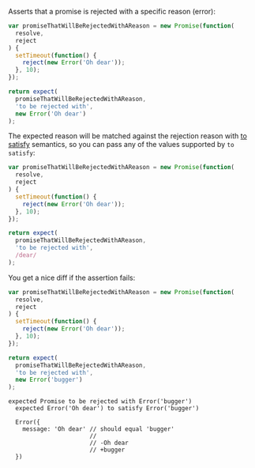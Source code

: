 Asserts that a promise is rejected with a specific reason (error):

<!-- unexpected-markdown async:true -->
```js
var promiseThatWillBeRejectedWithAReason = new Promise(function(
  resolve,
  reject
) {
  setTimeout(function() {
    reject(new Error('Oh dear'));
  }, 10);
});

return expect(
  promiseThatWillBeRejectedWithAReason,
  'to be rejected with',
  new Error('Oh dear')
);
```

The expected reason will be matched against the rejection reason with
[to satisfy](../../any/to-satisfy/) semantics, so you can pass any of the
values supported by `to satisfy`:

<!-- unexpected-markdown async:true -->
```js
var promiseThatWillBeRejectedWithAReason = new Promise(function(
  resolve,
  reject
) {
  setTimeout(function() {
    reject(new Error('Oh dear'));
  }, 10);
});

return expect(
  promiseThatWillBeRejectedWithAReason,
  'to be rejected with',
  /dear/
);
```

You get a nice diff if the assertion fails:

<!-- unexpected-markdown async:true -->
```js
var promiseThatWillBeRejectedWithAReason = new Promise(function(
  resolve,
  reject
) {
  setTimeout(function() {
    reject(new Error('Oh dear'));
  }, 10);
});

return expect(
  promiseThatWillBeRejectedWithAReason,
  'to be rejected with',
  new Error('bugger')
);
```

```output
expected Promise to be rejected with Error('bugger')
  expected Error('Oh dear') to satisfy Error('bugger')

  Error({
    message: 'Oh dear' // should equal 'bugger'
                       //
                       // -Oh dear
                       // +bugger
  })
```
